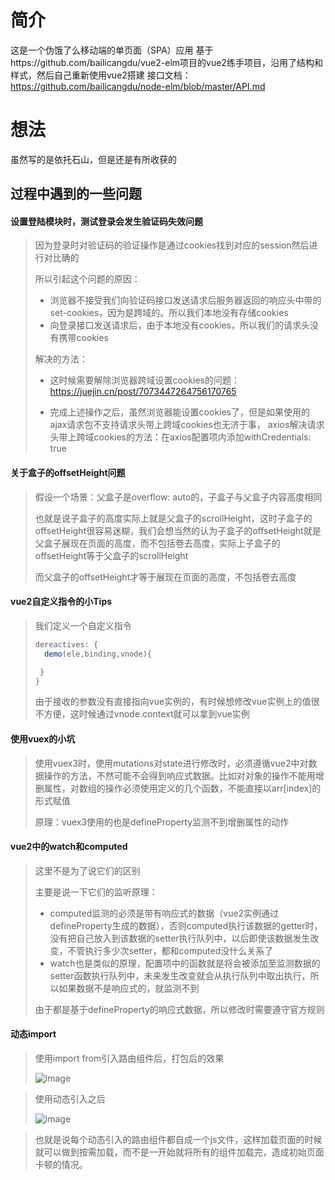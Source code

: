 # 简介
这是一个伪饿了么移动端的单页面（SPA）应用
基于https://github.com/bailicangdu/vue2-elm项目的vue2练手项目，沿用了结构和样式，然后自己重新使用vue2搭建
接口文档：https://github.com/bailicangdu/node-elm/blob/master/API.md

# 想法
虽然写的是依托石山，但是还是有所收获的
## 过程中遇到的一些问题
#### 设置登陆模块时，测试登录会发生验证码失效问题

> 因为登录时对验证码的验证操作是通过cookies找到对应的session然后进行对比确的
>
> 所以引起这个问题的原因：
>
> - 浏览器不接受我们向验证码接口发送请求后服务器返回的响应头中带的set-cookies，因为是跨域的。所以我们本地没有存储cookies
> - 向登录接口发送请求后，由于本地没有cookies，所以我们的请求头没有携带cookies
>
> 解决的方法：
>
> - 这时候需要解除浏览器跨域设置cookies的问题：https://juejin.cn/post/7073447264756170765
>
> - 完成上述操作之后，虽然浏览器能设置cookies了，但是如果使用的ajax请求包不支持请求头带上跨域cookies也无济于事，
>   axios解决请求头带上跨域cookies的方法：在axios配置项内添加withCredentials: true

#### 关于盒子的offsetHeight问题

> 假设一个场景：父盒子是overflow: auto的，子盒子与父盒子内容高度相同
>
> 也就是说子盒子的高度实际上就是父盒子的scrollHeight，这时子盒子的offsetHeight很容易迷糊，我们会想当然的认为子盒子的offsetHeight就是父盒子展现在页面的高度，而不包括卷去高度，实际上子盒子的offsetHeight等于父盒子的scrollHeight
>
> 而父盒子的offsetHeight才等于展现在页面的高度，不包括卷去高度

#### vue2自定义指令的小Tips

> 我们定义一个自定义指令
>
> ~~~javascript
> dereactives: {
> 	demo(ele,binding,vnode){
> 
>  }
> }
> ~~~
>
> 由于接收的参数没有直接指向vue实例的，有时候想修改vue实例上的值很不方便，这时候通过vnode.context就可以拿到vue实例

#### 使用vuex的小坑

> 使用vuex3时，使用mutations对state进行修改时，必须遵循vue2中对数据操作的方法，不然可能不会得到响应式数据。比如对对象的操作不能用增删属性，对数组的操作必须使用定义的几个函数，不能直接以arr[index]的形式赋值
>
> 原理：vuex3使用的也是defineProperty监测不到增删属性的动作

#### vue2中的watch和computed

> 这里不是为了说它们的区别
>
> 主要是说一下它们的监听原理：
>
> - computed监测的必须是带有响应式的数据（vue2实例通过defineProperty生成的数据），否则computed执行该数据的getter时，没有把自己放入到该数据的setter执行队列中，以后即使该数据发生改变，不管执行多少次setter，都和computed没什么关系了
> - watch也是类似的原理，配置项中的函数就是将会被添加至监测数据的setter函数执行队列中，未来发生改变就会从执行队列中取出执行，所以如果数据不是响应式的，就监测不到
>
> 由于都是基于defineProperty的响应式数据，所以修改时需要遵守官方规则

#### 动态import

> 使用import from引入路由组件后，打包后的效果
>
>![image](https://github.com/ounstoppableo/fake-eleme/assets/116772707/cb12acc2-c970-4077-bc96-6a86475a08e8)

>
> 使用动态引入之后
>
> ![image](https://github.com/ounstoppableo/fake-eleme/assets/116772707/44991d72-e844-4951-8b61-0ea33278b529)

>
> 也就是说每个动态引入的路由组件都自成一个js文件，这样加载页面的时候就可以做到按需加载，而不是一开始就将所有的组件加载完，造成初始页面卡顿的情况。

